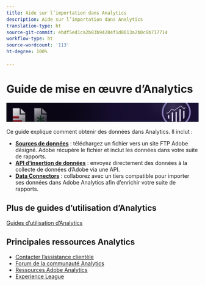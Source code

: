```yaml
---
title: Aide sur l’importation dans Analytics
description: Aide sur l’importation dans Analytics
translation-type: ht
source-git-commit: ebdf5ed1ca2b83b94284f1d8013a2b0c6b717714
workflow-type: ht
source-wordcount: '113'
ht-degree: 100%

---
```



# Guide de mise en œuvre d’Analytics

![Bannière](../../assets/doc_banner_import.png)

Ce guide explique comment obtenir des données dans Analytics. Il inclut :

* **[Sources de données](c-data-sources/datasrc-home.md)** : téléchargez un fichier vers un site FTP Adobe désigné. Adobe récupère le fichier et inclut les données dans votre suite de rapports.
* **[API d’insertion de données](c-data-insertion-api/c-data-insertion-api.md)** : envoyez directement des données à la collecte de données d’Adobe via une API.
* **[Data Connectors](data-connectors/getting-started-data-connectors.md)** : collaborez avec un tiers compatible pour importer ses données dans Adobe Analytics afin d’enrichir votre suite de rapports.

## Plus de guides d’utilisation d’Analytics

[Guides d’utilisation d’Analytics](/help/landing/home.md)

## Principales ressources Analytics

* [Contacter l’assistance clientèle](https://helpx.adobe.com/fr/contact/enterprise-support.ec.html)
* [Forum de la communauté Analytics](https://forums.adobe.com/community/experience-cloud/analytics-cloud/analytics)
* [Ressources Adobe Analytics](https://forums.adobe.com/message/10660755)
* [Experience League](https://landing.adobe.com/experience-league/)
